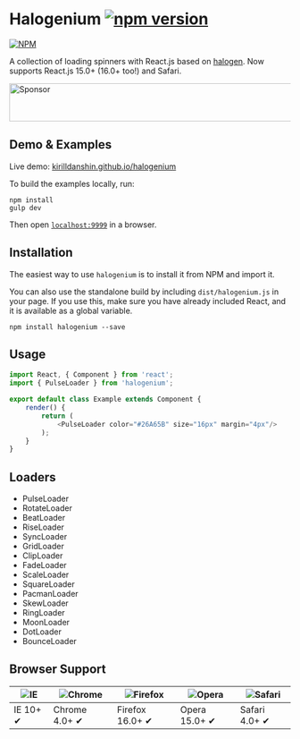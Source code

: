Halogenium [![npm version](https://badge.fury.io/js/halogenium.svg)](http://badge.fury.io/js/halogenium)
=======

[![NPM](https://nodei.co/npm/halogenium.png?downloads=true&downloadRank=true&stars=true)](https://nodei.co/npm/halogenium/)

A collection of loading spinners with React.js based on [halogen](https://github.com/yuanyan/halogen). Now supports React.js 15.0+ (16.0+ too!) and Safari.

<a target='_blank' rel='nofollow' href='https://app.codesponsor.io/link/ZYz58qDkCKxfZe5cxRvFSjf9/kirillDanshin/halogenium'>
	<img alt='Sponsor' width='888' height='68' src='https://app.codesponsor.io/embed/ZYz58qDkCKxfZe5cxRvFSjf9/kirillDanshin/halogenium.svg' />
</a>

## Demo & Examples

Live demo: [kirilldanshin.github.io/halogenium](http://kirilldanshin.github.io/halogenium/)

To build the examples locally, run:

```
npm install
gulp dev
```

Then open [`localhost:9999`](http://localhost:9999) in a browser.

## Installation

The easiest way to use `halogenium` is to install it from NPM and import it.

You can also use the standalone build by including `dist/halogenium.js` in your page. If you use this, make sure you have already included React, and it is available as a global variable.

```
npm install halogenium --save
```

## Usage

```javascript
import React, { Component } from 'react';
import { PulseLoader } from 'halogenium';

export default class Example extends Component {
	render() {
		return (
			<PulseLoader color="#26A65B" size="16px" margin="4px"/>
		);
	}
}

```

## Loaders

* PulseLoader
* RotateLoader
* BeatLoader
* RiseLoader
* SyncLoader
* GridLoader
* ClipLoader
* FadeLoader
* ScaleLoader
* SquareLoader
* PacmanLoader
* SkewLoader
* RingLoader
* MoonLoader
* DotLoader
* BounceLoader

## Browser Support

![IE](https://raw.github.com/alrra/browser-logos/master/internet-explorer/internet-explorer_48x48.png) | ![Chrome](https://raw.github.com/alrra/browser-logos/master/chrome/chrome_48x48.png) | ![Firefox](https://raw.github.com/alrra/browser-logos/master/firefox/firefox_48x48.png) | ![Opera](https://raw.github.com/alrra/browser-logos/master/opera/opera_48x48.png) | ![Safari](https://raw.github.com/alrra/browser-logos/master/safari/safari_48x48.png)
--- | --- | --- | --- | --- |
IE 10+ ✔ | Chrome 4.0+ ✔ | Firefox 16.0+ ✔ | Opera 15.0+ ✔ | Safari 4.0+ ✔ |
